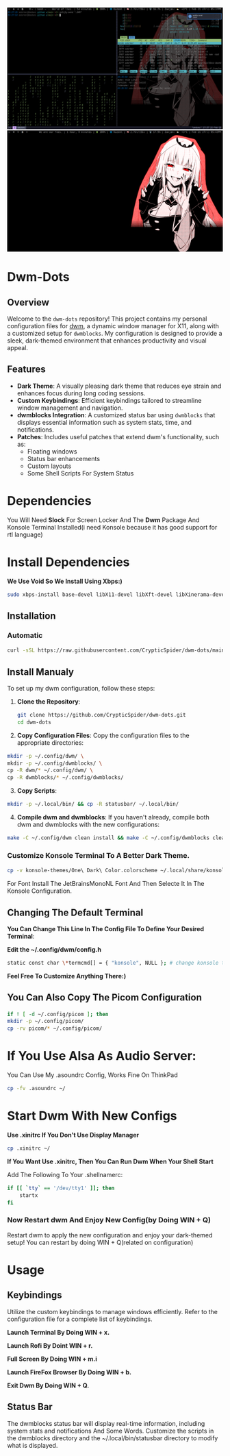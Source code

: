 ![Screenshot of my DWM setup](images/1.png)
![Another view of my DWM setup](images/2.png)

# Dwm-Dots

## Overview

Welcome to the `dwm-dots` repository! This project contains my personal configuration files for [dwm](https://dwm.suckless.org/), a dynamic window manager for X11, along with a customized setup for `dwmblocks`. My configuration is designed to provide a sleek, dark-themed environment that enhances productivity and visual appeal.

## Features

- **Dark Theme**: A visually pleasing dark theme that reduces eye strain and enhances focus during long coding sessions.
- **Custom Keybindings**: Efficient keybindings tailored to streamline window management and navigation.
- **dwmblocks Integration**: A customized status bar using `dwmblocks` that displays essential information such as system stats, time, and notifications.
- **Patches**: Includes useful patches that extend dwm's functionality, such as:
  - Floating windows
  - Status bar enhancements
  - Custom layouts
  - Some Shell Scripts For System Status

# Dependencies

You Will Need **Slock** For Screen Locker And The **Dwm** Package And Konsole Terminal Installed(i need Konsole because it has good support for rtl language)

# Install Dependencies

**We Use Void So We Install Using Xbps:)**

```bash
sudo xbps-install base-devel libX11-devel libXft-devel libXinerama-devel freetype-devel fontconfig-devel dwm slock konsole make cmake git curl picom -y # Picom And Slock Is Not Nessury But They Are So Good.
```

## Installation

### Automatic

```bash
curl -sSL https://raw.githubusercontent.com/CrypticSpider/dwm-dots/main/install.sh | bash
```

## Install Manualy

To set up my dwm configuration, follow these steps:

1. **Clone the Repository**:
   ```bash
   git clone https://github.com/CrypticSpider/dwm-dots.git
   cd dwm-dots
   ```
2. **Copy Configuration Files**:
   Copy the configuration files to the appropriate directories:

```bash
mkdir -p ~/.config/dwm/ \
mkdir -p ~/.config/dwmblocks/ \
cp -R dwm/* ~/.config/dwm/ \
cp -R dwmblocks/* ~/.config/dwmblocks/
```

3. **Copy Scripts**:

```bash
mkdir -p ~/.local/bin/ && cp -R statusbar/ ~/.local/bin/
```

4. **Compile dwm and dwmblocks**:
   If you haven't already, compile both dwm and dwmblocks with the new configurations:

```bash
make -C ~/.config/dwm clean install && make -C ~/.config/dwmblocks clean install
```

### Customize Konsole Terminal To A Better Dark Theme.

```bash
cp -v konsole-themes/One\ Dark\ Color.colorscheme ~/.local/share/konsole/
```

For Font Install The JetBrainsMonoNL Font And Then Selecte It In The Konsole Configuration.

## Changing The Default Terminal

**You Can Change This Line In The Config File To Define Your Desired Terminal**:

**Edit the ~/.config/dwm/config.h**

```bash
static const char \*termcmd[] = { "konsole", NULL }; # change konsole to any terminal you use.
```

**Feel Free To Customize Anything There:)**

## You Can Also Copy The Picom Configuration

```bash
if ! [ -d ~/.config/picom ]; then
mkdir -p ~/.config/picom/
cp -rv picom/* ~/.config/picom/
```

# If You Use Alsa As Audio Server:

You Can Use My .asoundrc Config, Works Fine On ThinkPad

```bash
cp -fv .asoundrc ~/
```

# Start Dwm With New Configs

**Use .xinitrc If You Don't Use Display Manager**

```bash
cp .xinitrc ~/
```

**If You Want Use .xinitrc, Then You Can Run Dwm When Your Shell Start**

Add The Following To Your .shellnamerc:

```bash
if [[ `tty` == '/dev/tty1' ]]; then
    startx
fi
```

### Now Restart dwm And Enjoy New Config(by Doing WIN + Q)

Restart dwm to apply the new configuration and enjoy your dark-themed setup!
You can restart by doing WIN + Q(related on configuration)

# Usage

## Keybindings

Utilize the custom keybindings to manage windows efficiently. Refer to the configuration file for a complete list of keybindings.

**Launch Terminal By Doing WIN + x.**

**Launch Rofi By Doint WIN + r.**

**Full Screen By Doing WIN + m.i**

**Launch FireFox Browser By Doing WIN + b.**

**Exit Dwm By Doing WIN + Q.**

## Status Bar

The dwmblocks status bar will display real-time information, including system stats and notifications And Some Words. Customize the scripts in the dwmblocks directory and the ~/.local/bin/statusbar directory to modify what is displayed.
